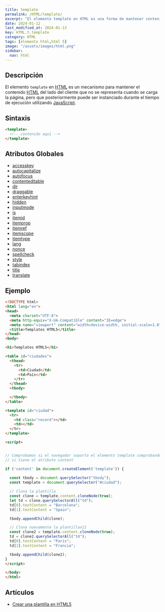 ```yaml
---
title: template
permalink: /HTML/template/
excerpt: "El elemento template en HTML es una forma de mantener contenido del lado del cliente para ser instanciado posteriormente con JavaScript."
date: 2024-01-12
last_modified_at: 2024-01-13
key: HTML.t.template
category: HTML
tags: [elemento html,html 5]
image: "/assets/images/html.png"
sidebar:
  nav: html
---
```


## Descripción


El elemento `template` en [HTML](https://www.manualweb.net/html/) es un mecanismo para mantener el contenido [HTML](https://www.manualweb.net/html/) del lado del cliente que no se representa cuando se carga la página, pero que posteriormente puede ser instanciado durante el tiempo de ejecución utilizando [JavaScript](https://www.manualweb.net/javascript/).


## Sintaxis


```html
<template>
  <!-- contenido aquí -->
</template>
```


## Atributos Globales

- [accesskey](https://www.w3api.com/HTML/accesskey/)
- [autocapitalize](https://www.w3api.com/HTML/autocapitalize/)
- [autofocus](https://www.w3api.com/HTML/autofocus/)
- [contenteditable](https://www.w3api.com/HTML/contenteditable/)
- [dir](https://www.w3api.com/HTML/dir/)
- [draggable](https://www.w3api.com/HTML/draggable/)
- [enterkeyhint](https://www.w3api.com/HTML/enterkeyhint/)
- [hidden](https://www.w3api.com/HTML/hidden/)
- [inputmode](https://www.w3api.com/HTML/inputmode/)
- [is](https://www.w3api.com/HTML/is/)
- [itemid](https://www.w3api.com/HTML/itemid/)
- [itemprop](https://www.w3api.com/HTML/itemprop/)
- [itemref](https://www.w3api.com/HTML/itemref/)
- [itemscope](https://www.w3api.com/HTML/itemscope/)
- [itemtype](https://www.w3api.com/HTML/itemtype/)
- [lang](https://www.w3api.com/HTML/lang/)
- [nonce](https://www.w3api.com/HTML/nonce/)
- [spellcheck](https://www.w3api.com/HTML/spellcheck/)
- [style](https://www.w3api.com/HTML/style/)
- [tabindex](https://www.w3api.com/HTML/tabindex/)
- [title](https://www.w3api.com/HTML/title/)
- [translate](https://www.w3api.com/HTML/translate/)

## Ejemplo


```html
<!DOCTYPE html>
<html lang="en">
<head>
  <meta charset="UTF-8">
  <meta http-equiv="X-UA-Compatible" content="IE=edge">
  <meta name="viewport" content="width=device-width, initial-scale=1.0">
  <title>Templates HTML5</title>
</head>
<body>

<h1>Templates HTML5</h1>

<table id="ciudades">
  <thead>
    <tr>
      <td>Ciudad</td>
      <td>País</td>    
    </tr>
  </thead>
  <tbody>

  </tbody>
</table>

<template id="ciudad">
  <tr>
    <td class="record"></td>
    <td></td>
  </tr>
</template>

<script>


// Comprobamos si el navegador soporta el elemento template comprobando
// si tiene el atributo content

if ('content' in document.createElement('template')) {
    
  const tbody = document.querySelector("tbody");
  const template = document.querySelector("#ciudad");

  // Clona la plantilla
  const clone = template.content.cloneNode(true);
  let td = clone.querySelectorAll("td");
  td[0].textContent = "Barcelona";
  td[1].textContent = "Spain";

  tbody.appendChild(clone);

  // Clona nuevamente la plantillax11
  const clone2 = template.content.cloneNode(true);
  td = clone2.querySelectorAll("td");
  td[0].textContent = "Paris";
  td[1].textContent = "Francia";

  tbody.appendChild(clone2);
}
</script>

</body>
</html>
```


## Artículos

- [Crear una plantilla en HTML5](https://lineadecodigo.com/html5/crear-una-plantilla-en-html5/)
